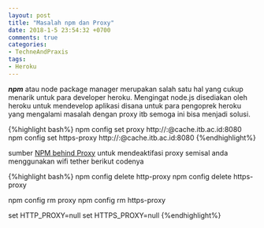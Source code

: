 ```yaml
---
layout: post
title: "Masalah npm dan Proxy"
date: 2018-1-5 23:54:32 +0700
comments: true
categories: 
- TechneAndPraxis
tags:
- Heroku
---
```


***npm*** atau node package manager merupakan salah satu hal yang cukup menarik untuk para developer heroku. Mengingat node.js disediakan oleh heroku untuk mendevelop aplikasi disana untuk para pengoprek heroku yang mengalami masalah dengan proxy itb semoga ini bisa menjadi solusi.

{%highlight bash%}
npm config set proxy http://<username>:<password>@cache.itb.ac.id:8080
npm config set https-proxy http://<username>:<password>@cache.itb.ac.id:8080
{%endhighlight%}

sumber [NPM behind Proxy](https://forum.freecodecamp.org/t/npm-behind-a-proxy-server/19386)
untuk mendeaktifasi proxy semisal anda menggunakan wifi tether berikut codenya

{%highlight bash%}
npm config delete http-proxy
npm config delete https-proxy

npm config rm proxy
npm config rm https-proxy

set HTTP_PROXY=null
set HTTPS_PROXY=null
{%endhighlight%}
